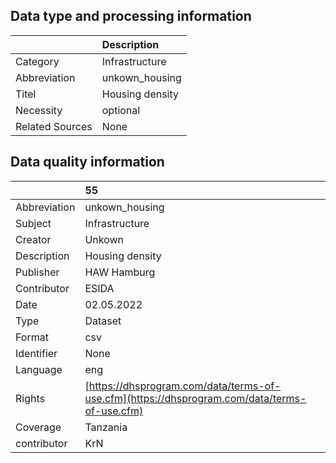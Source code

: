 ## Data type and processing information 

|                 | Description     |
|:----------------|:----------------|
| Category        | Infrastructure  |
| Abbreviation    | unkown_housing  |
| Titel           | Housing density |
| Necessity       | optional        |
| Related Sources | None            |

## Data quality information 

|              | 55                                                                                           |
|:-------------|:---------------------------------------------------------------------------------------------|
| Abbreviation | unkown_housing                                                                               |
| Subject      | Infrastructure                                                                               |
| Creator      | Unkown                                                                                       |
| Description  | Housing density                                                                              |
| Publisher    | HAW Hamburg                                                                                  |
| Contributor  | ESIDA                                                                                        |
| Date         | 02.05.2022                                                                                   |
| Type         | Dataset                                                                                      |
| Format       | csv                                                                                          |
| Identifier   | None                                                                                         |
| Language     | eng                                                                                          |
| Rights       | [https://dhsprogram.com/data/terms-of-use.cfm](https://dhsprogram.com/data/terms-of-use.cfm) |
| Coverage     | Tanzania                                                                                     |
| contributor  | KrN                                                                                          |